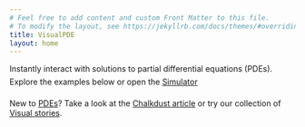 ```yaml
---
# Feel free to add content and custom Front Matter to this file.
# To modify the layout, see https://jekyllrb.com/docs/themes/#overriding-theme-defaults
title: VisualPDE
layout: home
---
```


Instantly interact with solutions to partial differential equations (PDEs).<br />
Explore the examples below or open the <a href='/sim/' target="_blank"><span class='nav-button' style='line-height:30px'>Simulator</span></a>

New to [PDEs](https://en.wikipedia.org/wiki/Partial_differential_equation)? Take a look at the [Chalkdust article](https://chalkdustmagazine.com/regulars/on-the-cover/visual-pde/) or try our collection of [Visual stories](/visual-stories). 

